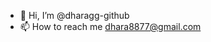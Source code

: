 - 👋 Hi, I’m @dharagg-github
- 📫 How to reach me dhara8877@gmail.com

<!---
dharagg-github/dharagg-github is a ✨ special ✨ repository because its `README.md` (this file) appears on your GitHub profile.
You can click the Preview link to take a look at your changes.
--->
